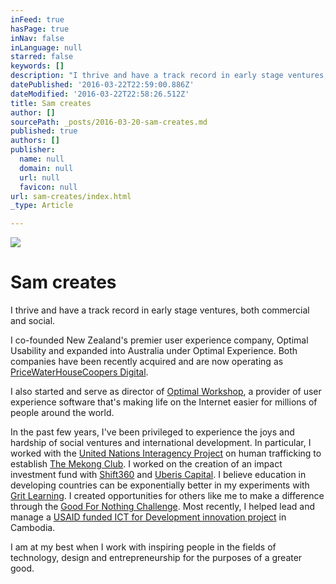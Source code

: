```yaml
---
inFeed: true
hasPage: true
inNav: false
inLanguage: null
starred: false
keywords: []
description: "I thrive and have a track record in early stage ventures, both commercial and social.\_"
datePublished: '2016-03-22T22:59:00.886Z'
dateModified: '2016-03-22T22:58:26.512Z'
title: Sam creates
author: []
sourcePath: _posts/2016-03-20-sam-creates.md
published: true
authors: []
publisher:
  name: null
  domain: null
  url: null
  favicon: null
url: sam-creates/index.html
_type: Article

---
```

![](https://the-grid-user-content.s3-us-west-2.amazonaws.com/8d2ed128-4a82-4b0a-9b15-c8aeb0ff1b9f.jpg)

# Sam creates

I thrive and have a track record in early stage ventures, both commercial and social. 

I co-founded New Zealand's premier user experience company, Optimal Usability and expanded into Australia under Optimal Experience. Both companies have been recently acquired and are now operating as [PriceWaterHouseCoopers Digital][0].

I also started and serve as director of [Optimal Workshop][1], a provider of user experience software that's making life on the Internet easier for millions of people around the world.

In the past few years, I've been privileged to experience the joys and hardship of social ventures and international development. In particular, I worked with the [United Nations Interagency Project][2] on human trafficking to establish [The Mekong Club][3]. I worked on the creation of an impact investment fund  with [Shift360][4] and [Uberis Capital][5]. I believe education in developing countries can be exponentially better in my experiments with [Grit Learning][6]. I created opportunities for others like me to make a difference through the [Good For Nothing Challenge][7]. Most recently, I helped lead and manage a [USAID funded ICT for Development innovation project][8] in Cambodia. 

I am at my best when I work with inspiring people in the fields of technology, design and entrepreneurship for the purposes of a greater good.

[0]: https://digital.pwc.co.nz/
[1]: http://www.optimalworkshop.com/
[2]: http://www.no-trafficking.org/index.html
[3]: http://themekongclub.org/
[4]: http://www.shift360.ch/
[5]: http://www.uberiscapital.com/home/
[6]: http://gritlearning.com/
[7]: http://www.gfnchallenge.org/
[8]: http://www.development-innovations.org/